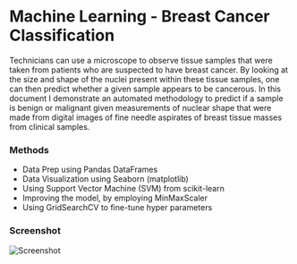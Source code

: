 # Machine Learning - Breast Cancer Classification

Technicians can use a microscope to observe tissue samples that were taken from patients who are suspected to have breast cancer. By looking at the size and shape of the nuclei present within these tissue samples, one can then predict whether a given sample appears to be cancerous. In this document I demonstrate an automated methodology to predict if a sample is benign or malignant given measurements of nuclear shape that were made from digital images of fine needle aspirates of breast tissue masses from clinical samples.

### Methods
* Data Prep using Pandas DataFrames
* Data Visualization using Seaborn (matplotlib)
* Using Support Vector Machine (SVM) from scikit-learn
* Improving the model, by employing MinMaxScaler
* Using GridSearchCV to fine-tune hyper parameters

### Screenshot

<img src="https://i.imgur.com/v8fZJa6.png" alt="Screenshot">